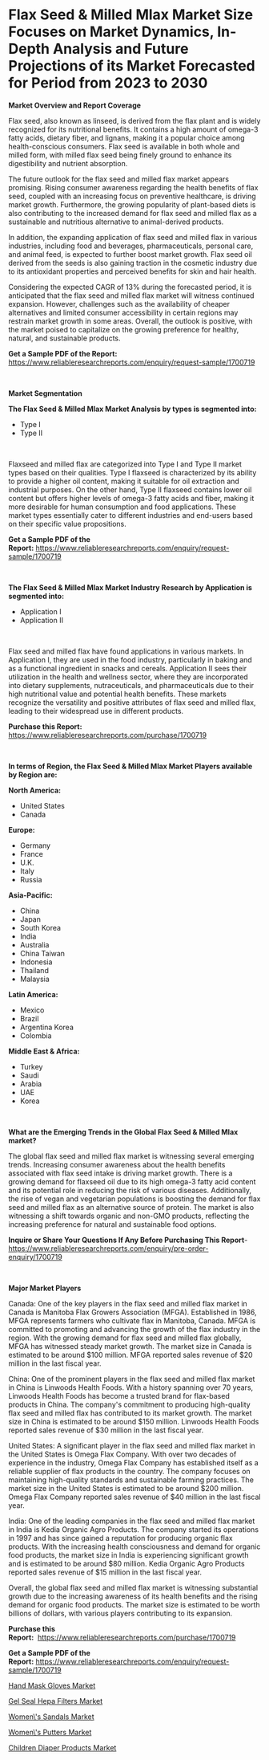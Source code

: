 <p><h1>Flax Seed & Milled Mlax Market Size Focuses on Market Dynamics, In-Depth Analysis and Future Projections of its Market Forecasted for Period from 2023 to 2030</h1></p><p><strong>Market Overview and Report Coverage</strong></p>
<p><p>Flax seed, also known as linseed, is derived from the flax plant and is widely recognized for its nutritional benefits. It contains a high amount of omega-3 fatty acids, dietary fiber, and lignans, making it a popular choice among health-conscious consumers. Flax seed is available in both whole and milled form, with milled flax seed being finely ground to enhance its digestibility and nutrient absorption.</p><p>The future outlook for the flax seed and milled flax market appears promising. Rising consumer awareness regarding the health benefits of flax seed, coupled with an increasing focus on preventive healthcare, is driving market growth. Furthermore, the growing popularity of plant-based diets is also contributing to the increased demand for flax seed and milled flax as a sustainable and nutritious alternative to animal-derived products.</p><p>In addition, the expanding application of flax seed and milled flax in various industries, including food and beverages, pharmaceuticals, personal care, and animal feed, is expected to further boost market growth. Flax seed oil derived from the seeds is also gaining traction in the cosmetic industry due to its antioxidant properties and perceived benefits for skin and hair health.</p><p>Considering the expected CAGR of 13% during the forecasted period, it is anticipated that the flax seed and milled flax market will witness continued expansion. However, challenges such as the availability of cheaper alternatives and limited consumer accessibility in certain regions may restrain market growth in some areas. Overall, the outlook is positive, with the market poised to capitalize on the growing preference for healthy, natural, and sustainable products.</p></p>
<p><strong>Get a Sample PDF of the Report:</strong> <a href="https://www.reliableresearchreports.com/enquiry/request-sample/1700719">https://www.reliableresearchreports.com/enquiry/request-sample/1700719</a></p>
<p>&nbsp;</p>
<p><strong>Market Segmentation</strong></p>
<p><strong>The Flax Seed & Milled Mlax Market Analysis by types is segmented into:</strong></p>
<p><ul><li>Type I</li><li>Type II</li></ul></p>
<p>&nbsp;</p>
<p><p>Flaxseed and milled flax are categorized into Type I and Type II market types based on their qualities. Type I flaxseed is characterized by its ability to provide a higher oil content, making it suitable for oil extraction and industrial purposes. On the other hand, Type II flaxseed contains lower oil content but offers higher levels of omega-3 fatty acids and fiber, making it more desirable for human consumption and food applications. These market types essentially cater to different industries and end-users based on their specific value propositions.</p></p>
<p><strong>Get a Sample PDF of the Report:</strong>&nbsp;<a href="https://www.reliableresearchreports.com/enquiry/request-sample/1700719">https://www.reliableresearchreports.com/enquiry/request-sample/1700719</a></p>
<p>&nbsp;</p>
<p><strong>The Flax Seed & Milled Mlax Market Industry Research by Application is segmented into:</strong></p>
<p><ul><li>Application I</li><li>Application II</li></ul></p>
<p>&nbsp;</p>
<p><p>Flax seed and milled flax have found applications in various markets. In Application I, they are used in the food industry, particularly in baking and as a functional ingredient in snacks and cereals. Application II sees their utilization in the health and wellness sector, where they are incorporated into dietary supplements, nutraceuticals, and pharmaceuticals due to their high nutritional value and potential health benefits. These markets recognize the versatility and positive attributes of flax seed and milled flax, leading to their widespread use in different products.</p></p>
<p><strong>Purchase this Report:</strong>&nbsp; <a href="https://www.reliableresearchreports.com/purchase/1700719">https://www.reliableresearchreports.com/purchase/1700719</a></p>
<p>&nbsp;</p>
<p><strong>In terms of Region, the Flax Seed & Milled Mlax Market Players available by Region are:</strong></p>
<p>
    <p> <strong> North America: </strong>
        <ul>
            <li>United States</li>
            <li>Canada</li>
        </ul>
        </p> 
    <p> <strong> Europe: </strong>
        <ul>
            <li>Germany</li>
            <li>France</li>
            <li>U.K.</li>
            <li>Italy</li>
            <li>Russia</li>
        </ul>
        </p> 
    <p> <strong> Asia-Pacific: </strong>
        <ul>
            <li>China</li>
            <li>Japan</li>
            <li>South Korea</li>
            <li>India</li>
            <li>Australia</li>
            <li>China Taiwan</li>
            <li>Indonesia</li>
            <li>Thailand</li>
            <li>Malaysia</li>
        </ul>
        </p> 
    <p> <strong> Latin America: </strong>
        <ul>
            <li>Mexico</li>
            <li>Brazil</li>
            <li>Argentina Korea</li>
            <li>Colombia</li>
        </ul>
        </p> 
    <p> <strong> Middle East & Africa: </strong>
        <ul>
            <li>Turkey</li>
            <li>Saudi</li>
            <li>Arabia</li>
            <li>UAE</li>
            <li>Korea</li>
        </ul>
    </p>
    </p>
<p>&nbsp;</p>
<p><strong>What are the Emerging Trends in the Global Flax Seed & Milled Mlax market?</strong></p>
<p><p>The global flax seed and milled flax market is witnessing several emerging trends. Increasing consumer awareness about the health benefits associated with flax seed intake is driving market growth. There is a growing demand for flaxseed oil due to its high omega-3 fatty acid content and its potential role in reducing the risk of various diseases. Additionally, the rise of vegan and vegetarian populations is boosting the demand for flax seed and milled flax as an alternative source of protein. The market is also witnessing a shift towards organic and non-GMO products, reflecting the increasing preference for natural and sustainable food options.</p></p>
<p><strong>Inquire or Share Your Questions If Any Before Purchasing This Report</strong>- <a href="https://www.reliableresearchreports.com/enquiry/pre-order-enquiry/1700719">https://www.reliableresearchreports.com/enquiry/pre-order-enquiry/1700719</a></p>
<p>&nbsp;</p>
<p><strong>Major Market Players</strong></p>
<p><p>Canada: One of the key players in the flax seed and milled flax market in Canada is Manitoba Flax Growers Association (MFGA). Established in 1986, MFGA represents farmers who cultivate flax in Manitoba, Canada. MFGA is committed to promoting and advancing the growth of the flax industry in the region. With the growing demand for flax seed and milled flax globally, MFGA has witnessed steady market growth. The market size in Canada is estimated to be around $100 million. MFGA reported sales revenue of $20 million in the last fiscal year.</p><p>China: One of the prominent players in the flax seed and milled flax market in China is Linwoods Health Foods. With a history spanning over 70 years, Linwoods Health Foods has become a trusted brand for flax-based products in China. The company's commitment to producing high-quality flax seed and milled flax has contributed to its market growth. The market size in China is estimated to be around $150 million. Linwoods Health Foods reported sales revenue of $30 million in the last fiscal year.</p><p>United States: A significant player in the flax seed and milled flax market in the United States is Omega Flax Company. With over two decades of experience in the industry, Omega Flax Company has established itself as a reliable supplier of flax products in the country. The company focuses on maintaining high-quality standards and sustainable farming practices. The market size in the United States is estimated to be around $200 million. Omega Flax Company reported sales revenue of $40 million in the last fiscal year.</p><p>India: One of the leading companies in the flax seed and milled flax market in India is Kedia Organic Agro Products. The company started its operations in 1997 and has since gained a reputation for producing organic flax products. With the increasing health consciousness and demand for organic food products, the market size in India is experiencing significant growth and is estimated to be around $80 million. Kedia Organic Agro Products reported sales revenue of $15 million in the last fiscal year.</p><p>Overall, the global flax seed and milled flax market is witnessing substantial growth due to the increasing awareness of its health benefits and the rising demand for organic food products. The market size is estimated to be worth billions of dollars, with various players contributing to its expansion.</p></p>
<p><strong>Purchase this Report:</strong>&nbsp;&nbsp;<a href="https://www.reliableresearchreports.com/purchase/1700719">https://www.reliableresearchreports.com/purchase/1700719</a></p>
<p></p>
<p><strong>Get a Sample PDF of the Report:</strong>&nbsp;<a href="https://www.reliableresearchreports.com/enquiry/request-sample/1700719">https://www.reliableresearchreports.com/enquiry/request-sample/1700719</a></p>
<p><p><a href="https://www.linkedin.com/pulse/hand-mask-gloves-market-size-growth-forecast-from-2023--vwdge/">Hand Mask Gloves Market</a></p><p><a href="https://github.com/gshchiplitsov/Market-Research-Report-List-1/blob/main/gel-seal-hepa-filters-market.md">Gel Seal Hepa Filters Market</a></p><p><a href="https://medium.com/@lorimyers95/women-s-sandals-market-exploring-market-share-market-trends-and-future-growth-8098b567c236">Women\'s Sandals Market</a></p><p><a href="https://medium.com/@kimberlymontgomery2004/women-s-putters-market-exploring-market-share-market-trends-and-future-growth-a7b225257980">Women\'s Putters Market</a></p><p><a href="https://www.linkedin.com/pulse/children-diaper-products-market-challenges-opportunities-xqy7e/">Children Diaper Products Market</a></p></p>